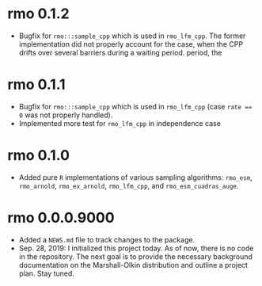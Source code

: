 # rmo 0.1.2

- Bugfix for `rmo:::sample_cpp` which is used in `rmo_lfm_cpp`. The former 
implementation did not properly account for the case, when the CPP drifts
over several barriers during a waiting period.
period, the 

# rmo 0.1.1

- Bugfix for `rmo:::sample_cpp` which is used in `rmo_lfm_cpp` (case `rate == 0` was not properly handled). 
- Implemented more test for `rmo_lfm_cpp` in independence case

# rmo 0.1.0

- Added pure `R` implementations of various sampling algorithms: `rmo_esm`, 
`rmo_arnold`, `rmo_ex_arnold`, `rmo_lfm_cpp`, and `rmo_esm_cuadras_auge`.


# rmo 0.0.0.9000

- Added a `NEWS.md` file to track changes to the package.
- Sep. 28, 2019: I initialized this project today. As of now, there is no code in the repository. The next goal is to provide the necessary background documentation on the Marshall-Olkin distribution and outline a project plan. Stay tuned.
